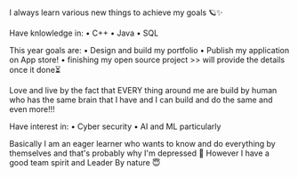 I always learn various new things to achieve my goals 🪐✨

Have knlowledge in:
• C++
• Java
• SQL

This year goals are:
• Design and build my portfolio
• Publish my application on App store!
• finishing my open source project >> will provide the details once it done⏳

Love and live by the fact that EVERY thing around me are build by human who has the same brain that I have
and I can build and do the same and even more!!!

Have interest in:
• Cyber security 
• AI and ML particularly 

Basically I am an eager learner who wants to know and do everything by themselves and that's probably why I'm depressed 🐒
However I have a good team spirit and Leader By nature 😇
